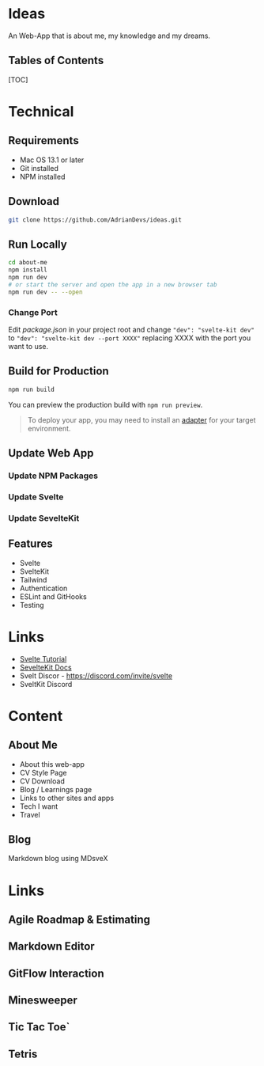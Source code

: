<h1>Ideas</h1>

An Web-App that is about me, my knowledge and my dreams.

<h2>Tables of Contents</h2>

[TOC]

# Technical

## Requirements

- Mac OS 13.1 or later
- Git installed
- NPM installed

## Download

```sh
git clone https://github.com/AdrianDevs/ideas.git
```

## Run Locally

```sh
cd about-me
npm install
npm run dev
# or start the server and open the app in a new browser tab
npm run dev -- --open
```

### Change Port

Edit *package.json* in your project root and change `"dev": "svelte-kit dev"` to `"dev": "svelte-kit dev --port XXXX"` replacing XXXX with the port you want to use.


## Build for Production

```sh
npm run build
```

You can preview the production build with `npm run preview`.

> To deploy your app, you may need to install an [adapter](https://kit.svelte.dev/docs/adapters) for your target environment.


## Update Web App

### Update NPM Packages

### Update Svelte

### Update SevelteKit

## Features

- Svelte
- SvelteKit
- Tailwind
- Authentication
- ESLint and GitHooks
- Testing

# Links

- [Svelte Tutorial](https://svelte.dev/tutorial/basics)
- [SevelteKit Docs](https://kit.svelte.dev/docs/introduction)
- Svelt Discor - https://discord.com/invite/svelte
- SveltKit Discord

# Content

## About Me

* About this web-app
* CV Style Page
* CV Download
* Blog / Learnings page
* Links to other sites and apps
* Tech I want
* Travel

## Blog

Markdown blog using MDsveX

# Links

## Agile Roadmap & Estimating

## Markdown Editor

## GitFlow Interaction

## Minesweeper

## Tic Tac Toe`

## Tetris
